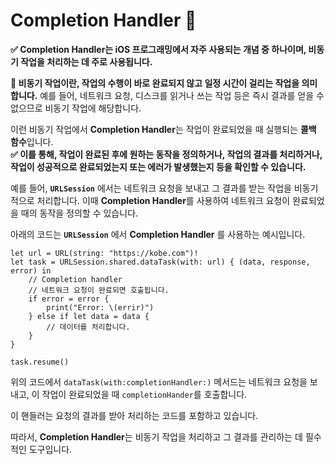 # Completion Handler 🙌

**✅ Completion Handler는 iOS 프로그래밍에서 자주 사용되는 개념 중 하나이며, 비동기 작업을 처리하는 데 주로 사용됩니다.**</br>

**🙌 비동기 작업이란, 작업의 수행이 바로 완료되지 않고 일정 시간이 걸리는 작업을 의미합니다.**
예를 들어, 네트워크 요청, 디스크를 읽거나 쓰는 작업 등은 즉시 결과를 얻을 수 없으므로 비동기 작업에 해당합니다.

이런 비동기 작업에서 **Completion Handler**는 작업이 완료되었을 때 실행되는 **콜백 함수**입니다.</br>
**✅ 이를 통해, 작업이 완료된 후에 원하는 동작을 정의하거나, 작업의 결과를 처리하거나, 작업이 성공적으로 완료되었는지 또는 에러가 발생했는지 등을 확인할 수 있습니다.**</br>

예를 들어, **`URLSession`** 에서는 네트워크 요청을 보내고 그 결과를 받는 작업을 비동기적으로 처리합니다.
이때 **Completion Handler**를 사용하여 네트워크 요청이 완료되었을 때의 동작을 정의할 수 있습니다.</br>

아래의 코드는 **`URLSession`** 에서 **Completion Handler** 를 사용하는 예시입니다.

```swift!
let url = URL(string: "https://kobe.com")!
let task = URLSession.shared.dataTask(with: url) { (data, response, error) in
    // Completion handler
    // 네트워크 요청이 완료되면 호출됩니다.
    if error = error {
        print("Error: \(errir)")
    } else if let data = data {
        // 데이터를 처리합니다.
    }
}

task.resume()
```

위의 코드에서 `dataTask(with:completionHandler:)` 메서드는 네트워크 요청을 보내고, 이 작업이 완료되었을 때 `completionHander`를 호출합니다.

이 핸들러는 요청의 결과를 받아 처리하는 코드를 포함하고 있습니다.

따라서, **Completion Handler**는 비동기 작업을 처리하고 그 결과를 관리하는 데 필수적인 도구입니다.
